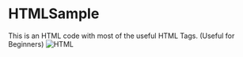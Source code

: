 # HTMLSample
This is an HTML code with most of the useful HTML Tags. (Useful for Beginners)
![HTML](C:\Users\saris\OneDrive\Desktop\download.jpeg)
